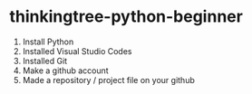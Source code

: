 # thinkingtree-python-beginner


1) Install Python
2) Installed Visual Studio Codes
3) Installed Git
4) Make a github account
5) Made a repository / project file on your github


